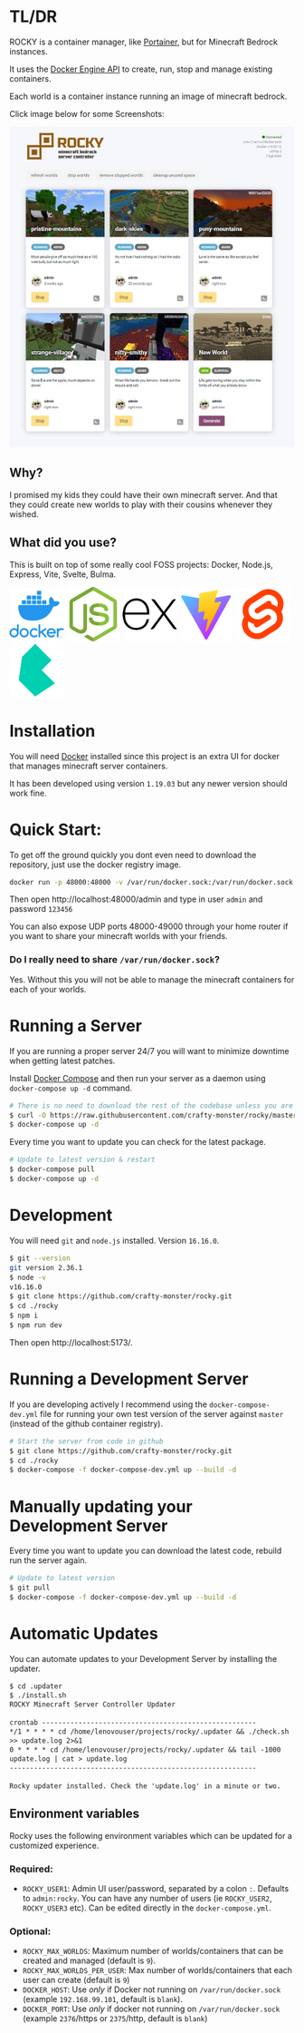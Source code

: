 # TL/DR

ROCKY is a container manager, like [Portainer](https://github.com/portainer/portainer), but for Minecraft Bedrock instances.

It uses the [Docker Engine API](https://docs.docker.com/engine/api/v1.38/) to create, run, stop and manage existing containers.

Each world is a container instance running an image of minecraft bedrock.

Click image below for some Screenshots:

[![branding/thumbnail.lg.jpg](branding/thumbnail.lg.jpg)](https://github.com/crafty-monster/rocky/wiki/Screenshots)

## Why?

I promised my kids they could have their own minecraft server. And that they could create new worlds to play with their cousins whenever they wished.

##  What did you use?

This is built on top of some really cool FOSS projects: Docker, Node.js, Express, Vite, Svelte, Bulma.

![docker](branding/vendor/logo.docker.png)
![node.js](branding/vendor/logo.nodejs.png)
![express.js](branding/vendor/logo.express.png)
![vite.js](branding/vendor/logo.vite.png)
![svelte](branding/vendor/logo.svelte.png)
![bulma](branding/vendor/logo.bulma.png)

# Installation

You will need [Docker](https://docs.docker.com/get-docker/) installed since this project is an extra UI for docker that manages minecraft server containers.

It has been developed using version `1.19.03` but any newer version should work fine.

# Quick Start:

To get off the ground quickly you dont even need to download the repository, just use the docker registry image.

```sh
docker run -p 48000:48000 -v /var/run/docker.sock:/var/run/docker.sock -e ROCKY_USER1=admin:123456 ghcr.io/crafty-monster/rocky
```

Then open http://localhost:48000/admin and type in user `admin` and password `123456`

You can also expose UDP ports 48000-49000 through your home router if you want to share your minecraft worlds with your friends.

### Do I really need to share `/var/run/docker.sock`?

Yes. Without this you will not be able to manage the minecraft containers for each of your worlds.

# Running a Server

If you are running a proper server 24/7 you will want to minimize downtime when getting latest patches. 

Install [Docker Compose](https://docs.docker.com/compose/install/) and then run your server as a daemon using `docker-compose up -d` command.

```sh
# There is no need to download the rest of the codebase unless you are developing.
$ curl -O https://raw.githubusercontent.com/crafty-monster/rocky/master/docker-compose.yml
$ docker-compose up -d
```

Every time you want to update you can check for the latest package.

```sh
# Update to latest version & restart
$ docker-compose pull
$ docker-compose up -d
```

# Development

You will need `git` and `node.js` installed. Version `16.16.0`.

```sh
$ git --version
git version 2.36.1
$ node -v
v16.16.0
$ git clone https://github.com/crafty-monster/rocky.git
$ cd ./rocky
$ npm i
$ npm run dev
```

Then open http://localhost:5173/.

# Running a Development Server

If you are developing actively I recommend using the `docker-compose-dev.yml` file for running your own test version of the server against `master` (instead of the github container registry).

```sh
# Start the server from code in github
$ git clone https://github.com/crafty-monster/rocky.git
$ cd ./rocky
$ docker-compose -f docker-compose-dev.yml up --build -d
```

# Manually updating your Development Server 

Every time you want to update you can download the latest code, rebuild run the server again.

```sh
# Update to latest version
$ git pull
$ docker-compose -f docker-compose-dev.yml up --build -d
```

# Automatic Updates

You can automate updates to your Development Server by installing the updater. 

```
$ cd .updater
$ ./install.sh
ROCKY Minecraft Server Controller Updater

crontab -----------------------------------------------------
*/1 * * * * cd /home/lenovouser/projects/rocky/.updater && ./check.sh >> update.log 2>&1
0 * * * * cd /home/lenovouser/projects/rocky/.updater && tail -1000 update.log | cat > update.log
-------------------------------------------------------------

Rocky updater installed. Check the 'update.log' in a minute or two.
```

## Environment variables

Rocky uses the following environment variables which can be updated for a customized experience.

### Required:

- `ROCKY_USER1`: Admin UI user/password, separated by a colon `:`. Defaults to `admin:rocky`. You can have any number of users (ie `ROCKY_USER2`, `ROCKY_USER3` etc). Can be edited directly in the `docker-compose.yml`.

### Optional:

- `ROCKY_MAX_WORLDS`: Maximum number of worlds/containers that can be created and managed (default is `9`).
- `ROCKY_MAX_WORLDS_PER_USER`: Max number of worlds/containers that each user can create (default is `9`)
- `DOCKER_HOST`: Use *only* if Docker not running on `/var/run/docker.sock` (example `192.168.99.101`, default is `blank`).
- `DOCKER_PORT`: Use *only* if docker not running on `/var/run/docker.sock` (example `2376`/https or `2375`/http, default is `blank`)

